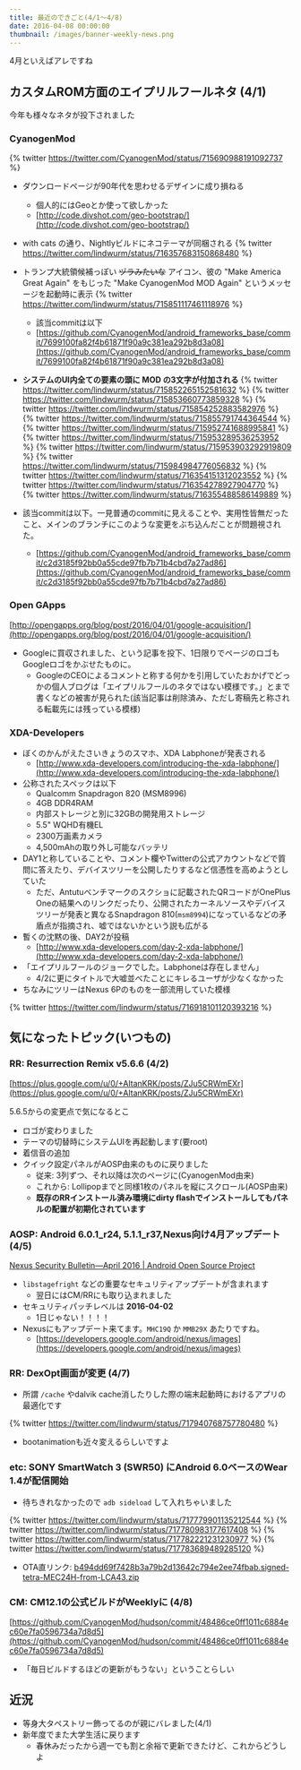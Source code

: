 ```yaml
---
title: 最近のできごと(4/1〜4/8)
date: 2016-04-08 00:00:00
thumbnail: /images/banner-weekly-news.png
---
```


4月といえばアレですね

<!--more-->

## カスタムROM方面のエイプリルフールネタ (4/1)

今年も様々なネタが投下されました

### CyanogenMod

{% twitter https://twitter.com/CyanogenMod/status/715690988191092737 %}

- ダウンロードページが90年代を思わせるデザインに成り損ねる
    - 個人的にはGeoとか使って欲しかった
    - [http://code.divshot.com/geo-bootstrap/](http://code.divshot.com/geo-bootstrap/)
- with cats の通り、Nightlyビルドにネコテーマが同梱される
{% twitter https://twitter.com/lindwurm/status/716357683150868480 %}
- トランプ大統領候補っぽい <del>ヅラみたいな</del> アイコン、彼の "Make America Great Again" をもじった "Make CyanogenMod MOD Again" というメッセージを起動時に表示
{% twitter https://twitter.com/lindwurm/status/715851117461118976 %}
    - 該当commitは以下
    - [https://github.com/CyanogenMod/android_frameworks_base/commit/7699100fa82f4b61871f90a9c381ea292b8d3a08](https://github.com/CyanogenMod/android_frameworks_base/commit/7699100fa82f4b61871f90a9c381ea292b8d3a08)
- **システムのUI内全ての要素の頭に MOD の3文字が付加される**
{% twitter https://twitter.com/lindwurm/status/715852265152581632 %}
{% twitter https://twitter.com/lindwurm/status/715853660773859328 %}
{% twitter https://twitter.com/lindwurm/status/715854252883582976 %}
{% twitter https://twitter.com/lindwurm/status/715855791744364544 %}
{% twitter https://twitter.com/lindwurm/status/715952741688995841 %}
{% twitter https://twitter.com/lindwurm/status/715953289536253952 %}
{% twitter https://twitter.com/lindwurm/status/715953903292919809 %}
{% twitter https://twitter.com/lindwurm/status/715984984776056832 %}
{% twitter https://twitter.com/lindwurm/status/716354151312023552 %}
{% twitter https://twitter.com/lindwurm/status/716354278927904770 %}
{% twitter https://twitter.com/lindwurm/status/716355488586149889 %}

- 該当commitは以下。一見普通のcommitに見えることや、実用性皆無だったこと、メインのブランチにこのような変更をぶち込んだことが問題視された。
    - [https://github.com/CyanogenMod/android_frameworks_base/commit/c2d3185f92bb0a55cde97fb7b71b4cbd7a27ad86](https://github.com/CyanogenMod/android_frameworks_base/commit/c2d3185f92bb0a55cde97fb7b71b4cbd7a27ad86)

### Open GApps

[http://opengapps.org/blog/post/2016/04/01/google-acquisition/](http://opengapps.org/blog/post/2016/04/01/google-acquisition/)

- Googleに買収されました、という記事を投下、1日限りでページのロゴもGoogleロゴをかぶせたものに。
    - GoogleのCEOによるコメントと称する何かを引用していたおかげでどっかの個人ブログは「エイプリルフールのネタではない模様です。」とまで書くなどの被害が見られた(該当記事は削除済み、ただし寄稿先と称される転載先には残っている模様)

### XDA-Developers

- ぼくのかんがえたさいきょうのスマホ、XDA Labphoneが発表される
    - [http://www.xda-developers.com/introducing-the-xda-labphone/](http://www.xda-developers.com/introducing-the-xda-labphone/)
- 公称されたスペックは以下
    - Qualcomm Snapdragon 820 (MSM8996)
    - 4GB DDR4RAM
    - 内部ストレージと別に32GBの開発用ストレージ
    - 5.5" WQHD有機EL
    - 2300万画素カメラ
    - 4,500mAhの取り外し可能なバッテリ
- DAY1と称していることや、コメント欄やTwitterの公式アカウントなどで質問に答えたり、デバイスツリーを公開したりするなど信憑性を高めようとしていた
    - ただ、Antutuベンチマークのスクショに記載されたQRコードがOnePlus Oneの結果へのリンクだったり、公開されたカーネルソースやデバイスツリーが発表と異なるSnapdragon 810(`msm8994`)になっているなどの矛盾点が指摘され、嘘ではないかという説も広がる
- 暫くの沈黙の後、DAY2が投稿
    - [http://www.xda-developers.com/day-2-xda-labphone/](http://www.xda-developers.com/day-2-xda-labphone/)
- 「エイプリルフールのジョークでした。Labphoneは存在しません」
    - 4/2に更にタイトルで大嘘並べたことにキレるユーザが少なくなかった
- ちなみにツリーはNexus 6Pのものを一部流用していた模様

{% twitter https://twitter.com/lindwurm/status/716918101120393216 %}

## 気になったトピック(いつもの)

### RR: Resurrection Remix v5.6.6 (4/2)

[https://plus.google.com/u/0/+AltanKRK/posts/ZJu5CRWmEXr](https://plus.google.com/u/0/+AltanKRK/posts/ZJu5CRWmEXr)

5.6.5からの変更点で気になるとこ

- ロゴが変わりました
- テーマの切替時にシステムUIを再起動します(要root)
- 着信音の追加
- クイック設定パネルがAOSP由来のものに戻りました
    - 従来: 3列ずつ、それ以降は次のページに(CyanogenMod由来)
    - これから: Lollipopまでと同様1枚のパネルを縦にスクロール(AOSP由来)
    - **既存のRRインストール済み環境にdirty flashでインストールしてもパネルの配置が初期化されています**

### AOSP: Android 6.0.1_r24, 5.1.1_r37,Nexus向け4月アップデート (4/5)

[Nexus Security Bulletin&mdash;April 2016 | Android Open Source Project](http://source.android.com/security/bulletin/2016-04-02.html)

- `libstagefright` などの重要なセキュリティアップデートが含まれます
    - 翌日にはCM/RRにも取り込まれました
- セキュリティパッチレベルは **2016-04-02**
    - 1日じゃない！！！！
- Nexusにもアップデート来てます。`MHC19Q` か `MMB29X` あたりですね。
    - [https://developers.google.com/android/nexus/images](https://developers.google.com/android/nexus/images)

### RR: DexOpt画面が変更 (4/7)

- 所謂 `/cache` やdalvik cache消したりした際の端末起動時におけるアプリの最適化です

{% twitter https://twitter.com/lindwurm/status/717940768757780480 %}

- bootanimationも近々変えるらしいですよ

### etc: SONY SmartWatch 3 (SWR50) にAndroid 6.0ベースのWear 1.4が配信開始

- 待ちきれなかったので `adb sideload` して入れちゃいました

{% twitter https://twitter.com/lindwurm/status/717779901135212544 %}
{% twitter https://twitter.com/lindwurm/status/717780983177617408 %}
{% twitter https://twitter.com/lindwurm/status/717782221231230977 %}
{% twitter https://twitter.com/lindwurm/status/717783689489285120 %}

- OTA直リンク: [b494dd69f7428b3a79b2d13642c794e2ee74fbab.signed-tetra-MEC24H-from-LCA43.zip](https://android.googleapis.com/packages/ota/sony_tetra_tetra/b494dd69f7428b3a79b2d13642c794e2ee74fbab.signed-tetra-MEC24H-from-LCA43.zip)

### CM: CM12.1の公式ビルドがWeeklyに (4/8)

[https://github.com/CyanogenMod/hudson/commit/48486ce0ff1011c6884ec60e7fa0596734a7d8d5](https://github.com/CyanogenMod/hudson/commit/48486ce0ff1011c6884ec60e7fa0596734a7d8d5)

- 「毎日ビルドするほどの更新がもうない」ということらしい

## 近況

- 等身大タペストリー飾ってるのが親にバレました(4/1)
- 新年度でまた大学生活に戻ります
    - 春休みだったから週一でも割と余裕で更新できたけど、これからどうしよ
